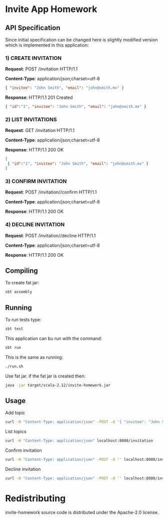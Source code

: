 # Invite App Homework

## API Specification

Since initial specification can be changed here is slightly modified version which is implemented in this application:

### 1) CREATE INVITATION

**Request**: POST /invitation HTTP/1.1

**Content-Type**: application/json;charset=utf-8

```json
{ "invitee": "John Smith", "email": "john@smith.mx" }
```

**Response**: HTTP/1.1 201 Created

```json
{ "id":"1", "invitee": "John Smith", "email": "john@smith.mx" }
```


### 2) LIST INVITATIONS

**Request**: GET /invitation HTTP/1.1

**Content-Type**: application/json;charset=utf-8

**Response**: HTTP/1.1 200 OK

```json
[
 { "id":"1", "invitee": "John Smith", "email": "john@smith.mx" }
]
```


### 3) CONFIRM INVITATION

**Request**: POST /invitation/<invitation-id>/confirm HTTP/1.1

**Content-Type**: application/json;charset=utf-8

**Response**: HTTP/1.1 200 OK


### 4) DECLINE INVITATION

**Request**: POST /invitation/<invitation-id>/decline HTTP/1.1

**Content-Type**: application/json;charset=utf-8

**Response**: HTTP/1.1 200 OK


## Compiling

To create fat jar:

```bash
sbt assembly
```

## Running

To run tests type:

```bash
sbt test
```

This application can bu run with the command:

```bash
sbt run
```

This is the same as running:

```bash
./run.sh
```

Use fat jar. if the fat jar is created then:

```bash
java -jar target/scala-2.12/invite-homework.jar
```


## Usage

Add topic
```bash
curl -H "Content-Type: application/json" -POST -d '{ "invitee": "John Smith", "email": "john@smith.mx" }' localhost:8080/invitation
```

List topics
```bash
curl -H "Content-Type: application/json" localhost:8080/invitation
```

Confirm invitation
```bash
curl -H "Content-Type: application/json" -POST -d '' localhost:8080/invitation/1/confirm
```

Decline invitation
```bash
curl -H "Content-Type: application/json" -POST -d '' localhost:8080/invitation/1/decline
```

# Redistributing

invite-homework source code is distributed under the Apache-2.0 license.
